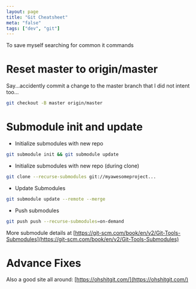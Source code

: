 ```yaml
---
layout: page
title: "Git Cheatsheet"
meta: "false"
tags: ["dev", "git"]
---
```



To save myself searching for common it commands


# Reset master to origin/master

Say...accidently commit a change to the master branch that I did not intent too...

```sh
git checkout -B master origin/master
```

# Submodule init and update


* Initialize submodules with new repo
```sh
git submodule init && git submodule update
```

* Initialize submodules with new repo (during clone)
```sh
git clone --recurse-submodules git://myawesomeproject...
```

* Update Submodules 
```sh
git submodule update --remote --merge
```

* Push submodules
```sh
git push push --recurse-submodules=on-demand
```

More submodule details at [https://git-scm.com/book/en/v2/Git-Tools-Submodules](https://git-scm.com/book/en/v2/Git-Tools-Submodules)

# Advance Fixes

Also a good site all around:  [https://ohshitgit.com/](https://ohshitgit.com/)
